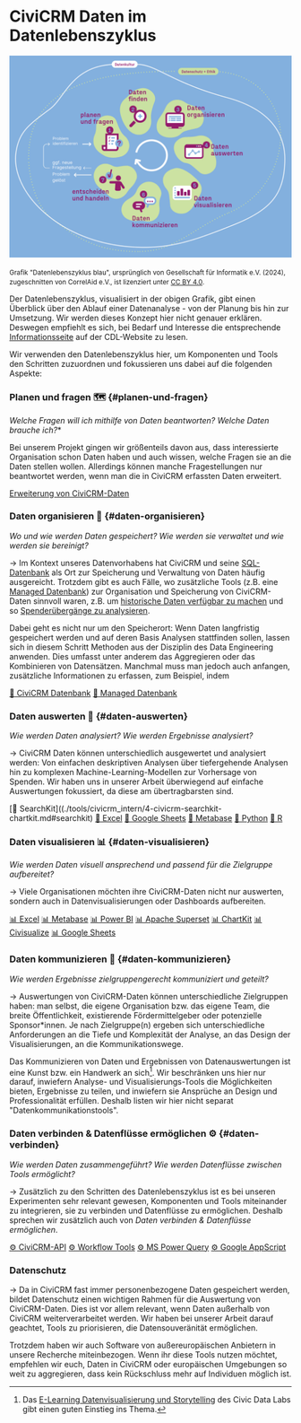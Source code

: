 # CiviCRM Daten im Datenlebenszyklus

<figure style="margin: 0">
<p>
  <img src="./images/datenlebenszyklus.png" alt="Darstellung der sieben Schritte des Datenlebenszyklus: planen &fragen, Daten finden, Daten organisieren, Daten auswerten, Daten visualiseren, Daten kommunizieren, entscheiden und handeln. Der Zyklus fängt dann wieder von vorne an. Rahmenthemen sind Datenschutz & Ethik sowie Datenkultur.">
  <figcaption><small>Grafik "Datenlebenszyklus blau", ursprünglich von Gesellschaft für Informatik e.V. (2024), zugeschnitten von CorrelAid e.V., ist lizenziert unter <a href="https://creativecommons.org/licenses/by/4.0/deed.de">CC BY 4.0</a>.</small></figcaption>
  </p>
</figure>

Der Datenlebenszyklus, visualisiert in der obigen Grafik, gibt einen Überblick über den Ablauf einer Datenanalyse - von der Planung bis hin zur Umsetzung. Wir werden dieses Konzept hier nicht genauer erklären. Deswegen empfiehlt es sich, bei Bedarf und Interesse die entsprechende [Informationsseite]([Datenlebenszyklus](https://civic-data.de/datenlebenszyklus/)) auf der CDL-Website zu lesen.

Wir verwenden den Datenlebenszyklus hier, um Komponenten und Tools den Schritten zuzuordnen und fokussieren uns dabei auf die folgenden Aspekte:

### Planen und fragen 🗺️ {#planen-und-fragen}
*Welche Fragen will ich mithilfe von Daten beantworten? Welche Daten brauche ich?**

Bei unserem Projekt gingen wir größenteils davon aus, dass interessierte Organisation schon Daten haben und auch wissen, welche Fragen sie an die Daten stellen wollen. Allerdings können manche Fragestellungen nur beantwortet werden, wenn man die in CiviCRM erfassten Daten erweitert. 

[Erweiterung von CiviCRM-Daten](./tools/civicrm_intern/1-erweiterung-datengrundlage.md)

### Daten organisieren 💾 {#daten-organisieren}
*Wo und wie werden Daten gespeichert? Wie werden sie verwaltet und wie werden sie bereinigt?*

&rarr; Im Kontext unseres Datenvorhabens hat CiviCRM und seine [SQL-Datenbank](./tools/civicrm_intern/2-civicrm-datenbank.md) als Ort zur Speicherung und Verwaltung von Daten häufig ausgereicht. Trotzdem gibt es auch Fälle, wo zusätzliche Tools (z.B. eine [Managed Datenbank](./tools/managed-datenbank.md)) zur Organisation und Speicherung von CiviCRM-Daten sinnvoll waren, z.B. um [historische Daten verfügbar zu machen]() und so [Spenderübergänge zu analysieren]().

Dabei geht es nicht nur um den Speicherort: Wenn Daten langfristig gespeichert werden und auf deren Basis Analysen stattfinden sollen, lassen sich in diesem Schritt Methoden aus der Disziplin des Data Engineering anwenden. Dies umfasst unter anderem das Aggregieren oder das Kombinieren von Datensätzen. Manchmal muss man jedoch auch anfangen, zusätzliche Informationen zu erfassen, zum Beispiel, indem 

[💾 CiviCRM Datenbank](./tools/civicrm_intern/2-civicrm-datenbank.md) [💾 Managed Datenbank](./tools/managed-datenbank.md) 

### Daten auswerten 🔢  {#daten-auswerten}
*Wie werden Daten analysiert? Wie werden Ergebnisse analysiert?*

&rarr; CiviCRM Daten können unterschiedlich ausgewertet und analysiert werden: Von einfachen deskriptiven Analysen über tiefergehende Analysen hin zu komplexen Machine-Learning-Modellen zur Vorhersage von Spenden. Wir haben uns in unserer Arbeit überwiegend auf einfache Auswertungen fokussiert, da diese am übertragbarsten sind. 

[🔢 SearchKit]((./tools/civicrm_intern/4-civicrm-searchkit-chartkit.md#searchkit) [🔢 Excel](./tools/excel.md) [🔢 Google Sheets](./tools/google-workspace.md#google-sheets) [🔢 Metabase](./tools/bi-tools.md#metabase) [🔢 Python](./tools/python-und-r.md#python) [🔢 R](./tools/python-und-r.md#r) 


### Daten visualisieren 📊 {#daten-visualisieren}
*Wie werden Daten visuell ansprechend und passend für die Zielgruppe aufbereitet?*

&rarr; Viele Organisationen möchten ihre CiviCRM-Daten nicht nur auswerten, sondern auch in Datenvisualisierungen oder Dashboards aufbereiten. 

[📊 Excel](./tools/tabellenkalkulation.md) [📊 Metabase](./tools/bi-tools.md#metabase) [📊 Power BI](./tools/bi-tools.md#power-bi) [📊 Apache Superset](./tools/bi-tools.md#superset) [📊 ChartKit](./tools/searchkit-chartkit.md#chartkit) [📊 Civisualize](./tools/civicrm-weitere-tools.md#civisualize) [📊 Google Sheets](./tools/google-workspace.md#google-sheets) 

### Daten kommunizieren 💬 {#daten-kommunizieren}
*Wie werden Ergebnisse zielgruppengerecht kommuniziert und geteilt?*

&rarr; Auswertungen von CiviCRM-Daten können unterschiedliche Zielgruppen haben: man selbst, die eigene Organisation bzw. das eigene Team, die breite Öffentlichkeit, existierende Fördermittelgeber oder potenzielle Sponsor\*innen. Je nach Zielgruppe(n) ergeben sich unterschiedliche Anforderungen an die Tiefe und Komplexität der Analyse, an das Design der Visualisierungen, an die Kommunikationswege.

Das Kommunizieren von Daten und Ergebnissen von Datenauswertungen ist eine Kunst bzw. ein Handwerk an sich[^note-datastorytelling]. Wir beschränken uns hier nur darauf, inwiefern Analyse- und Visualisierungs-Tools die Möglichkeiten bieten, Ergebnisse zu teilen, und inwiefern sie Ansprüche an Design und Professionalität erfüllen. Deshalb listen wir hier nicht separat "Datenkommunikationstools".

[^note-datastorytelling]: Das [E-Learning Datenvisualisierung und Storytelling](https://civic-data.de/bildungsangebote/e-learning-datenvisualisierung-und-storytelling/) des Civic Data Labs gibt einen guten Einstieg ins Thema. 

### Daten verbinden & Datenflüsse ermöglichen ⚙️ {#daten-verbinden}
*Wie werden Daten zusammengeführt? Wie werden Datenflüsse zwischen Tools ermöglicht?*

&rarr; Zusätzlich zu den Schritten des Datenlebenszyklus ist es bei unseren Experimenten sehr relevant gewesen, Komponenten und Tools miteinander zu integrieren, sie zu verbinden und Datenflüsse zu ermöglichen. Deshalb sprechen wir zusätzlich auch von *Daten verbinden & Datenflüsse ermöglichen*. 

[⚙️ CiviCRM-API](./tools/civicrm-api.md) [⚙️ Workflow Tools](./tools/workflow-tools.md) [⚙️ MS Power Query](./tools/tabellenkalkulation.md#power-query) [⚙️ Google AppScript](./tools/google-workspace.md#google-appscript)

### Datenschutz
&rarr; Da in CiviCRM fast immer personenbezogene Daten gespeichert werden, bildet Datenschutz einen wichtigen Rahmen für die Auswertung von CiviCRM-Daten. Dies ist vor allem relevant, wenn Daten außerhalb von CiviCRM weiterverarbeitet werden. Wir haben bei unserer Arbeit darauf geachtet, Tools zu priorisieren, die Datensouveränität ermöglichen.

Trotzdem haben wir auch Software von außereuropäischen Anbietern in unsere Recherche miteinbezogen. Wenn ihr diese Tools nutzen möchtet, empfehlen wir euch, Daten in CiviCRM oder europäischen Umgebungen so weit zu aggregieren, dass kein Rückschluss mehr auf Individuen möglich ist.
